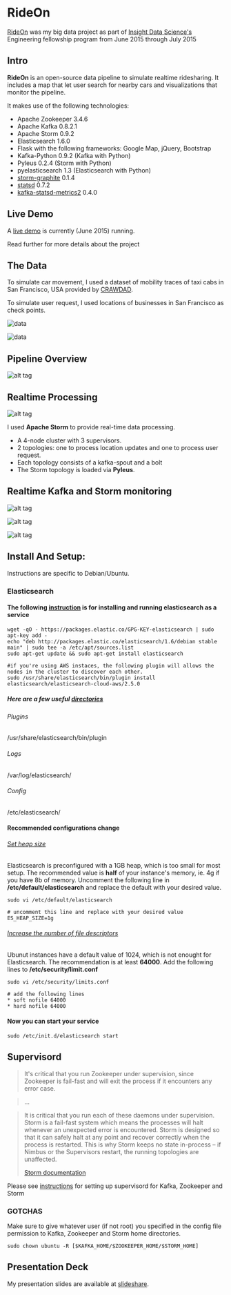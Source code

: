 RideOn
=================

[RideOn](http://mydiemho.link) was my big data project as part of [Insight Data Science's](http://insightdataengineering.com/) Engineering fellowship program from June 2015 through July 2015


## Intro
**RideOn** is an open-source data pipeline to simulate realtime ridesharing. It includes a map that let user search for nearby cars and visualizations that monitor the pipeline.

It makes use of the following technologies:
- Apache Zookeeper 3.4.6
- Apache Kafka 0.8.2.1
- Apache Storm 0.9.2
- Elasticsearch 1.6.0
- Flask with the following frameworks: Google Map, jQuery, Bootstrap
- Kafka-Python 0.9.2 (Kafka with Python)
- Pyleus 0.2.4 (Storm with Python)
- pyelasticsearch 1.3 (Elasticsearch with Python)
- [storm-graphite](https://github.com/verisign/storm-graphite) 0.1.4
- [statsd](https://github.com/etsy/statsd) 0.7.2
- [kafka-statsd-metrics2](https://github.com/airbnb/kafka-statsd-metrics2) 0.4.0

## Live Demo
A [live demo](http://mydiemho.link) is currently (June 2015) running.

Read further for more details about the project

## The Data

To simulate car movement, I used a dataset of mobility traces of taxi cabs in San Francisco, USA provided by [CRAWDAD](http://crawdad.org/epfl/mobility/).

To simulate user request, I used locations of businesses in San Francisco as check points.

![data](images/taxi_data.png)

![data](images/user_data.png)

## Pipeline Overview
![alt tag](images/pipeline.png)

## Realtime Processing
![alt tag](images/storm.png)

I used **Apache Storm** to provide real-time data processing.

- A 4-node cluster with 3 supervisors.
- 2 topologies: one to process location updates and one to process user request.
- Each topology consists of a kafka-spout and a bolt
- The Storm topology is loaded via **Pyleus**.

## Realtime Kafka and Storm monitoring
![alt tag](images/monitoring1.png)

![alt tag](images/monitoring2.png)

![alt tag](images/kafka_monitoring.png)

## Install And Setup:

Instructions are specific to Debian/Ubuntu.

### Elasticsearch

#### The following [instruction](https://www.elastic.co/guide/en/elasticsearch/reference/current/setup-repositories.html) is for installing and running elasticsearch as a service

	wget -qO - https://packages.elastic.co/GPG-KEY-elasticsearch | sudo apt-key add -
	echo "deb http://packages.elastic.co/elasticsearch/1.6/debian stable main" | sudo tee -a /etc/apt/sources.list
	sudo apt-get update && sudo apt-get install elasticsearch
	
	#if you're using AWS instaces, the following plugin will allows the nodes in the cluster to discover each other.
	sudo /usr/share/elasticsearch/bin/plugin install elasticsearch/elasticsearch-cloud-aws/2.5.0

##### Here are a few useful [directories](https://www.elastic.co/guide/en/elasticsearch/reference/current/setup-dir-layout.html)

###### Plugins
/usr/share/elasticsearch/bin/plugin

###### Logs
/var/log/elasticsearch/

###### Config
/etc/elasticsearch/

#### Recommended configurations change

###### [Set heap size](https://www.elastic.co/guide/en/elasticsearch/guide/current/heap-sizing.html#_give_half_your_memory_to_lucene)

Elasticsearch is preconfigured with a 1GB heap, which is too small for most setup.  The recommended value is **half** of your instance's memory, ie. 4g if you have 8b of memory.  Uncomment the following line in **/etc/default/elasticsearch** and replace the default with your desired value.

	sudo vi /etc/default/elasticsearch
	
	# uncomment this line and replace with your desired value
	ES_HEAP_SIZE=1g
	
###### [Increase the number of file descriptors](https://www.elastic.co/guide/en/elasticsearch/guide/current/_file_descriptors_and_mmap.html)

Ubunut instances have a default value of 1024, which is not enought for Elasticsearch.  The recommendation is at least **64000**. Add the following lines to **/etc/security/limit.conf**
	
	sudo vi /etc/security/limits.conf
	
	# add the following lines 
	* soft nofile 64000
	* hard nofile 64000

#### Now you can start your service
	sudo /etc/init.d/elasticsearch start
	
## Supervisord

> It's critical that you run Zookeeper under supervision, since Zookeeper is fail-fast and will exit the process if it encounters any error case.

> ...
 
> It is critical that you run each of these daemons under supervision. Storm is a fail-fast system which means the processes will halt whenever an unexpected error is encountered. Storm is designed so that it can safely halt at any point and recover correctly when the process is restarted. This is why Storm keeps no state in-process – if Nimbus or the Supervisors restart, the running topologies are unaffected.
> 
> [Storm documentation](https://storm.apache.org/documentation/Setting-up-a-Storm-cluster.html)

Please see [instructions](notes/supervisordConfig.txt) for setting up supervisord for Kafka, Zookeeper and Storm

### GOTCHAS
Make sure to give whatever user (if not root) you specified in the config file permission to Kafka, Zookeeper and Storm home directories.

	sudo chown ubuntu -R [$KAFKA_HOME/$ZOOKEEPER_HOME/$STORM_HOME]


## Presentation Deck
My presentation slides are available at [slideshare](http://www.slideshare.net/MsSophieHowl/my-ho-week5demo).


